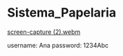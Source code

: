 # Sistema_Papelaria

[screen-capture (2).webm](https://user-images.githubusercontent.com/127841235/227597771-76ceff3a-9bf4-4e97-8147-ce6ce3637a56.webm)

username: Ana password: 1234Abc
